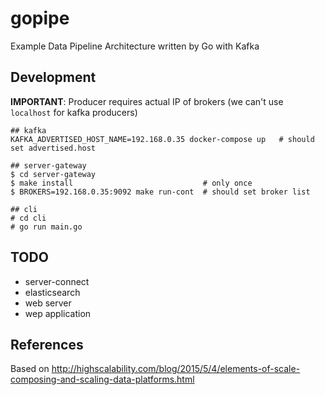 # gopipe

Example Data Pipeline Architecture written by Go with Kafka

## Development

**IMPORTANT**: Producer requires actual IP of brokers (we can't use `localhost` for kafka producers)

```
## kafka
KAFKA_ADVERTISED_HOST_NAME=192.168.0.35 docker-compose up   # should set advertised.host

## server-gateway
$ cd server-gateway
$ make install                             # only once
$ BROKERS=192.168.0.35:9092 make run-cont  # should set broker list

## cli
# cd cli
# go run main.go
```

## TODO

- server-connect
- elasticsearch
- web server
- wep application

## References

Based on http://highscalability.com/blog/2015/5/4/elements-of-scale-composing-and-scaling-data-platforms.html
